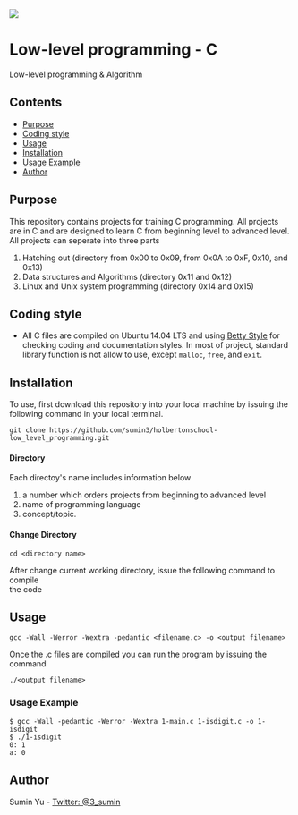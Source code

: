 <img src="https://www.holbertonschool.com/holberton-logo-twitter-card.png">

# Low-level programming - C
Low-level programming & Algorithm

## Contents
* [Purpose](https://github.com/sumin3/holbertonschool-low_level_programming#Purpose)
* [Coding style](https://github.com/sumin3/holbertonschool-low_level_programming#Coding-style)
* [Usage](https://github.com/sumin3/holbertonschool-low_level_programming#usage)
* [Installation](https://github.com/sumin3/holbertonschool-low_level_programming#installation)
* [Usage Example](https://github.com/sumin3/holbertonschool-low_level_programming#Usage-Example)
* [Author](https://github.com/sumin3/holbertonschool-low_level_programming#author)


## Purpose
This repository contains projects for training C programming. All projects are in C and are designed to learn C from beginning level to advanced level. All projects can seperate into three parts
1. Hatching out (directory from 0x00 to 0x09, from 0x0A to 0xF, 0x10, and 0x13)
2. Data structures and Algorithms (directory 0x11 and 0x12)
3. Linux and Unix system programming (directory 0x14 and 0x15) 

## Coding style
- All C files are compiled on Ubuntu 14.04 LTS and using [Betty Style](https://\github.com/holbertonschool/Betty) for checking coding and documentation styles. In most of project, standard library function is not allow to use, except `malloc`, `free`, and `exit`. 

## Installation
To use, first download  this repository into your local machine by issuing the following command in your local terminal. 
```
git clone https://github.com/sumin3/holbertonschool-low_level_programming.git
```
#### Directory
Each directoy's name includes information below
1. a number which orders projects from beginning to advanced level
2. name of programming language
3. concept/topic.
#### Change Directory
```
cd <directory name>
```
After change current working directory, issue the following command to compile \
the code

## Usage
```
gcc -Wall -Werror -Wextra -pedantic <filename.c> -o <output filename>
```
Once the .c files are compiled you can run the program by issuing the command
```
./<output filename>
```

### Usage Example
```
$ gcc -Wall -pedantic -Werror -Wextra 1-main.c 1-isdigit.c -o 1-isdigit
$ ./1-isdigit 
0: 1
a: 0
```

## Author
Sumin Yu - [Twitter: @3_sumin](https://twitter.com/3_sumin)